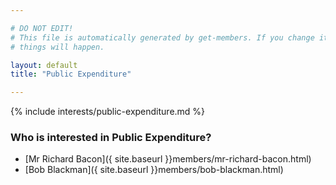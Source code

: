 ```yaml
---

# DO NOT EDIT!
# This file is automatically generated by get-members. If you change it, bad
# things will happen.

layout: default
title: "Public Expenditure"

---
```


{% include interests/public-expenditure.md %}

### Who is interested in Public Expenditure?


* [Mr Richard Bacon]({ site.baseurl }}members/mr-richard-bacon.html)
* [Bob Blackman]({ site.baseurl }}members/bob-blackman.html)
